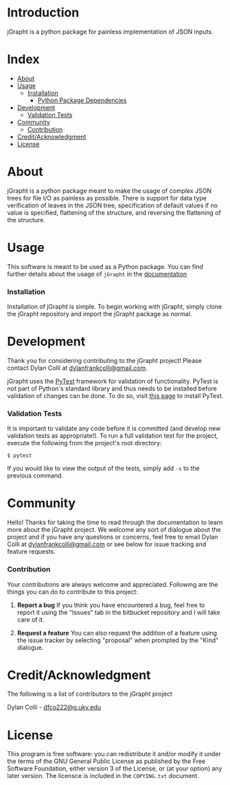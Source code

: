 # Introduction
jGrapht is a python package for painless implementation of JSON inputs.

# Index

- [About](#about)
- [Usage](#usage)
  - [Installation](#installation)
    - [Python Package Dependencies](#python-package-dependencies)
- [Development](#development)
  - [Validation Tests](#validation-tests)
- [Community](#community)
  - [Contribution](#contribution)
- [Credit/Acknowledgment](#creditacknowledgment)
- [License](#license)

# About
jGrapht is a python package meant to make the usage of complex JSON trees for file I/O as painless as possible. There is support for data type verification of leaves in the JSON tree, specification of default values if no value is specified, flattening of the structure, and reversing the flattening of the structure.

# Usage
This software is meant to be used as a Python package. You can find further details about the usage of `jGrapht` in the [documentation](docs/usage/usage.md)

### Installation
Installation of jGrapht is simple. To begin working with jGrapht, simply clone the jGrapht repository and import the jGrapht package as normal.

# Development
Thank you for considering contributing to the jGrapht project! Please contact Dylan Colli at dylanfrankcolli@gmail.com.

jGrapht uses the [PyTest](https://docs.pytest.org/en/latest/index.html) framework for validation of functionality. PyTest is not part of Python's standard library and thus needs to be installed before validation of changes can be done. To do so, visit [this page](https://docs.pytest.org/en/latest/getting-started.html) to install PyTest.

### Validation Tests
It is important to validate any code before it is committed (and develop new validation tests as appropriate!). To run a full validation test for the project, execute the following from the project's root directory:
```
$ pytest
```

If you would like to view the output of the tests, simply add `-s` to the previous command.

# Community

Hello! Thanks for taking the time to read through the documentation to learn more about the jGrapht project. We welcome any sort of dialogue about the project and if you have any questions or concerns, feel free to email Dylan Colli at dylanfrankcolli@gmail.com or see below for issue tracking and feature requests.

### Contribution

Your contributions are always welcome and appreciated. Following are the things you can do to contribute to this project:

1. **Report a bug**
If you think you have encountered a bug, feel free to report it using the "Issues" tab in the bitbucket repository and I will take care of it.

2. **Request a feature**
You can also request the addition of a feature using the issue tracker by selecting "proposal" when prompted by the "Kind" dialogue.

# Credit/Acknowledgment
The following is a list of contributors to the jGrapht project

Dylan Colli - dfco222@g.uky.edu<br/>

# License
This program is free software: you can redistribute it and/or modify it under the terms of the GNU General Public License as published by the Free Software Foundation, either version 3 of the License, or (at your option) any later version. The licensce is included in the `COPYING.txt` document.
